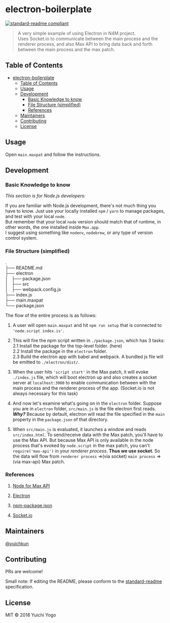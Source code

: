# electron-boilerplate

[![standard-readme compliant](https://img.shields.io/badge/standard--readme-OK-green.svg?style=flat-square)](https://github.com/RichardLitt/standard-readme)

> A very simple example of using Electron in N4M project.  
> Uses Socket.io to communicate between the main process and the renderer process, and also Max API to bring data back and forth between the main process and the max patch.

## Table of Contents

- [electron-boilerplate](#electron-boilerplate)
  - [Table of Contents](#table-of-contents)
  - [Usage](#usage)
  - [Development](#development)
    - [Basic Knowledge to know](#basic-knowledge-to-know)
    - [File Structure (simplified)](#file-structure-simplified)
    - [References](#references)
  - [Maintainers](#maintainers)
  - [Contributing](#contributing)
  - [License](#license)

## Usage

Open `main.maxpat` and follow the instructions.

## Development

### Basic Knowledge to know

*This section is for Node.js developers:*

If you are familiar with Node.js development, there's not much thing you have to know. Just use your locally installed `npm` / `yarn` to manage packages, and test with your local `node`.  
But remember that your local `node` version should match that of runtime, in other words, the one installed inside `Max.app`.  
I suggest using something like `nodenv`, `nodebrew`, or any type of version control system.

### File Structure (simplified)

.  
├── README.md  
├── electron  
│   ├── package.json  
│   ├── src  
│   ├── webpack.config.js  
├── index.js  
├── main.maxpat  
└── package.json  

The flow of the entire process is as follows:

1. A user will open `main.maxpat` and hit `npm run setup` that is connected to `'node.script index.is'`.  
1. This will fire the npm script written in `./package.json`, which has 3 tasks:  
  2.1 Install the package for the top-level folder. (here)  
  2.2 Install the package in the `electron` folder.  
  2.3 Build the electron app with babel and webpack. A bundled js file will be emitted to `./electron/dist/`.

1. When the user hits `'script start'` in the Max patch, it will evoke `./index.js` file, which will boot electron up and also creates a socket server at `localhost:3000` to  enable communication between with the main process and  the renderer process of the app. (Socket.io is not always necessary for this task)  
1. And now let's examine what's going on in the `electron` folder. Suppose you are in `electron` folder, `src/main.js` is the file electron first reads. ***Why?*** Because by default, electron will read the file specified in the `main` property in the `package.json` of that directory.
1. When `src/main.js` is evaluated, it launches a window and reads `src/index.html`. To send/receive data with the Max patch, you'll have to use the Max API. But because Max API is only available in the node process that's evoked by `node.script` in the max patch, you can't `require('max-api')` in your *renderer process*. **Thus we use socket**.  So the data will flow from `renderer process` =>(via socket) `main process` => (via max-api) Max patch.

### References

1. [Node for Max API](https://docs.cycling74.com/nodeformax/api/)

1. [Electron](https://electronjs.org/)

1. [npm-package.json](https://docs.npmjs.com/files/package.json)

1. [Socket.io](https://socket.io/)

## Maintainers

[@yuichkun](https://github.com/yuichkun)

## Contributing

PRs are welcome!

Small note: If editing the README, please conform to the [standard-readme](https://github.com/RichardLitt/standard-readme) specification.

## License

MIT © 2018 Yuichi Yogo
